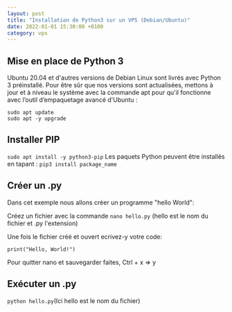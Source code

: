 ```yaml
---
layout: post
title: "Installation de Python3 sur un VPS (Debian/Ubuntu)"
date: 2022-01-01 15:30:00 +0100
category: vps
---
```


## Mise en place de Python 3

Ubuntu 20.04 et d'autres versions de Debian Linux sont livrés avec Python 3 préinstallé. Pour être sûr que nos versions sont actualisées, mettons à jour et à niveau le système avec la commande apt pour qu'il fonctionne avec l’outil d’empaquetage avancé d'Ubuntu :

```
sudo apt update
sudo apt -y upgrade
```
## Installer PIP

```sudo apt install -y python3-pip```
Les paquets Python peuvent être installés en tapant :
```pip3 install package_name```

## Créer un .py

Dans cet exemple nous allons créer un programme "hello World":

Créez un fichier avec la commande `nano hello.py` (hello est le nom du fichier et .py l'extension)

Une fois le fichier créé et ouvert ecrivez-y votre code:

```print("Hello, World!")```

Pour quitter nano et sauvegarder faites, Ctrl + x => y

## Exécuter un .py
 ```python hello.py```(Ici hello est le nom du fichier)
 

